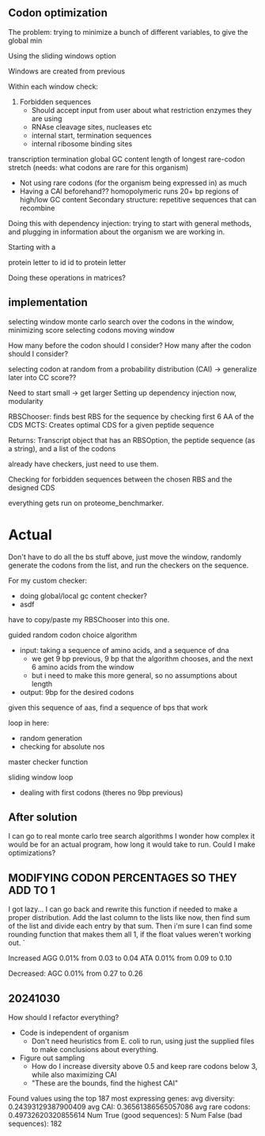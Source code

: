 ## Codon optimization
The problem: trying to minimize a bunch of different variables, to give the global min 


Using the sliding windows option

Windows are created from previous 

Within each window check:
1. Forbidden sequences
    - Should accept input from user about what restriction enzymes they are using
    - RNAse cleavage sites, nucleases etc
    - internal start, termination sequences
    - internal ribosome binding sites

transcription termination
global GC content
length of longest rare-codon stretch (needs: what codons are rare for this organism)
- Not using rare codons (for the organism being expressed in) as much
- Having a CAI beforehand??
homopolymeric runs
20+ bp regions of high/low GC content
Secondary structure: repetitive sequences that can recombine

Doing this with dependency injection: trying to start with general methods, and plugging in information about the organism we are working in.

Starting with a 



protein letter to id
id to protein letter

Doing these operations in matrices?


## implementation
selecting window
monte carlo search over the codons in the window, minimizing score
selecting codons
moving window


How many before the codon should I consider?
How many after the codon should I consider?


selecting codon at random from a probability distribution (CAI)
-> generalize later into CC score??

Need to start small -> get larger
Setting up dependency injection now, modularity


RBSChooser: finds best RBS for the sequence by checking first 6 AA of the CDS
MCTS: Creates optimal CDS for a given peptide sequence

Returns: Transcript object that has an RBSOption, the peptide sequence (as a string), and a list of the codons


already have checkers, just need to use them. 


Checking for forbidden sequences between the chosen RBS and the designed CDS

everything gets run on proteome_benchmarker.




# Actual
Don't have to do all the bs stuff above, just move the window, randomly generate the codons from the list, and run the checkers on the sequence. 

For my custom checker:
- doing global/local gc content checker?
- asdf

have to copy/paste my RBSChooser into this one.


guided random codon choice algorithm
- input: taking a sequence of amino acids, and a sequence of dna
    - we get 9 bp previous, 9 bp that the algorithm chooses, and the next 6 amino acids from the window
    - but i need to make this more general, so no assumptions about length
- output: 9bp for the desired codons

given this sequence of aas, find a sequence of bps that work

loop in here: 
- random generation
- checking for absolute nos

master checker function

sliding window loop
- dealing with first codons (theres no 9bp previous)

## After solution
I can go to real monte carlo tree search algorithms
I wonder how complex it would be for an actual program, how long it would take to run. Could I make optimizations?


## MODIFYING CODON PERCENTAGES SO THEY ADD TO 1
I got lazy... I can go back and rewrite this function if needed to make a proper distribution. Add the last column to the lists like now, then find sum of the list and divide each entry by that sum. Then i'm sure I can find some rounding function that makes them all 1, if the float values weren't working out. `

Increased
AGG 0.01% from 0.03 to 0.04
ATA 0.01% from 0.09 to 0.10

Decreased:
AGC 0.01% from 0.27 to 0.26


## 20241030
How should I refactor everything?

- Code is independent of organism
    - Don't need heuristics from E. coli to run, using just the supplied files to make conclusions about everything.
- Figure out sampling
    - How do I increase diversity above 0.5 and keep rare codons below 3, while also maximizing CAI
    - "These are the bounds, find the highest CAI"
    






Found values using the top 187 most expressing genes:
avg diversity: 0.24393129387900409
avg CAI: 0.36561386565057086
avg rare codons: 0.49732620320855614
Num True (good sequences): 5
Num False (bad sequences): 182